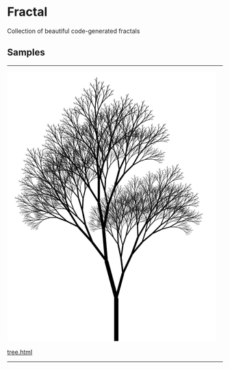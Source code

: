 # Fractal

Collection of beautiful code-generated fractals

## Samples

<hr>

![tree](pic/tree.png)

[tree.html](src/tree.html)

<hr>
